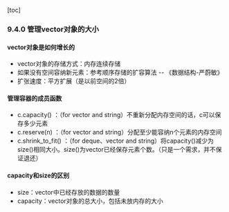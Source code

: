 [toc]

### 9.4.0 管理vector对象的大小

#### vector对象是如何增长的

* vector对象的存储方式：内存连续存储
* 如果没有空间容纳新元素：参考顺序存储的扩容算法 -- 《数据结构-严蔚敏》
* 扩张速度：平方扩展（是以前空间的2倍）

#### 管理容器的成员函数

* c.capacity() ：（for vector and string）不重新分配内存空间的话，c可以保存多少元素
* c.reserve(n) ：（for vector and string）分配至少能容纳n个元素的内存空间
* c.shrink_to_fit() ：（for deque、vector and string）将capacity()减少为size()相同大小。size()为vector已经保存元素个数。（只是一个需求，并不保证退还）

#### capacity和size的区别

* size：vector中已经存放的数据的数量
* capacity：vector对象的总大小，包括未放内存的大小


